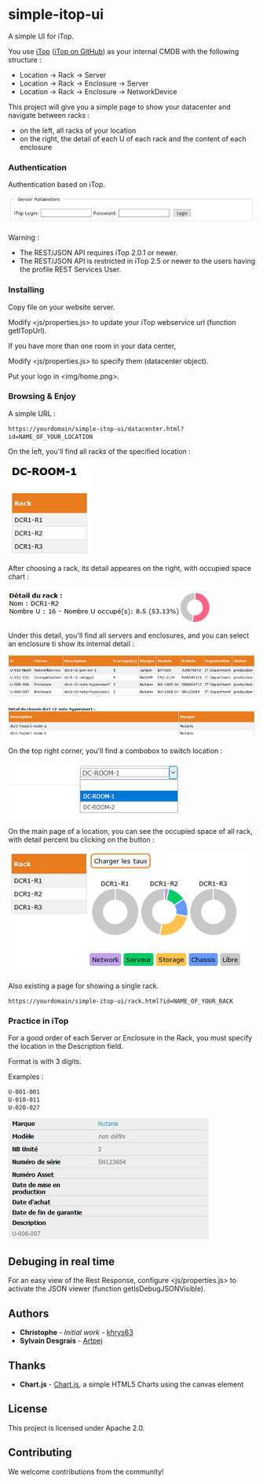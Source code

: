 # simple-itop-ui
A simple UI for iTop.
  
You use [iTop](https://www.combodo.com/itop) ([iTop on GitHub](https://github.com/Combodo/iTop)) as your internal CMDB with the following structure :
* Location -> Rack -> Server
* Location -> Rack -> Enclosure -> Server
* Location -> Rack -> Enclosure -> NetworkDevice

This project will give you a simple page to show your datacenter and navigate between racks :
* on the left, all racks of your location
* on the right, the detail of each U of each rack and the content of each enclosure

### Authentication
Authentication based on iTop.

![iTop login](screenshot/itoplogin.png)

Warning : 
- The REST/JSON API requires iTop 2.0.1 or newer.
- The REST/JSON API is restricted in iTop 2.5 or newer to the users having the profile REST Services User.

### Installing
Copy file on your website server.

Modify <js/properties.js> to update your iTop webservice url (function getITopUrl).

If you have more than one room in your data center,

Modify <js/properties.js> to specify them (datacenter object).

Put your logo in <img/home.png>.

### Browsing & Enjoy
A simple URL :
```
https://yourdomain/simple-itop-ui/datacenter.html?id=NAME_OF_YOUR_LOCATION
```

On the left, you'll find all racks of the specified location :

![iTop location](screenshot/itopallrack.png)

After choosing a rack, its detail appeares on the right, with occupied space chart :

![iTop location](screenshot/itoprackdetail.png)

Under this detail, you'll find all servers and enclosures, and you can select an enclosure ti show its internal detail :

![iTop location](screenshot/itoprackandenclosure.png)

On the top right corner, you'll find a combobox to switch location :

![iTop location](screenshot/itopswitchlocation.png)

On the main page of a location, you can see the occupied space of all rack, with detail percent bu clicking on the <Charger les taux> button :

![iTop location](screenshot/itopspace.png)


Also existing a page for showing a single rack.
```
https://yourdomain/simple-itop-ui/rack.html?id=NAME_OF_YOUR_RACK
```

### Practice in iTop
For a good order of each Server or Enclosure in the Rack, you must specify the location in the Description field.

Format is <U-From-To> with 3 digits.

Examples :
```
U-001-001
U-010-011
U-020-027
```

![iTop location](screenshot/itopUandDesc.png)

## Debuging in real time
For an easy view of the Rest Response, configure <js/properties.js> to activate the JSON viewer (function getIsDebugJSONVisible).

## Authors
* **Christophe** - *Initial work* - [khrys63](https://github.com/khrys63)
* **Sylvain Desgrais** - [Artpej](https://github.com/Artpej)

## Thanks
* **Chart.js** - [Chart.js](https://github.com/chartjs/Chart.js), a simple HTML5 Charts using the canvas element

## License
This project is licensed under Apache 2.0.

## Contributing
We welcome contributions from the community!